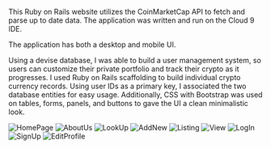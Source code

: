 This Ruby on Rails website utilizes the CoinMarketCap API to fetch and parse up to date data. The application was written and run on the Cloud 9 IDE. 

The application has both a desktop and mobile UI.

Using a devise database, I was able to build a user management system, so users can customize their private portfolio and track their crypto as it progresses. I used Ruby on Rails scaffolding to build individual crypto currency records. Using user IDs as a primary key, I associated the two database entities for easy usage.
Additionally, CSS with Bootstrap was used on tables, forms, panels, and buttons to gave the UI a clean minimalistic look.


![HomePage](https://user-images.githubusercontent.com/22884640/44341552-18c00d80-a43d-11e8-83dc-f92034972f7d.png)
![AboutUs](https://user-images.githubusercontent.com/22884640/44341550-18c00d80-a43d-11e8-9c0d-a955b87dedff.png)
![LookUp](https://user-images.githubusercontent.com/22884640/44341556-1958a400-a43d-11e8-8bd9-a17e5fc340bf.png)
![AddNew](https://user-images.githubusercontent.com/22884640/44341557-1958a400-a43d-11e8-9df6-478d19d56397.png)
![Listing](https://user-images.githubusercontent.com/22884640/44341553-18c00d80-a43d-11e8-82a2-c5b5ee04dd77.png)
![View](https://user-images.githubusercontent.com/22884640/44341559-1958a400-a43d-11e8-9a1e-6ba2049d0d0b.png)
![LogIn](https://user-images.githubusercontent.com/22884640/44341554-1958a400-a43d-11e8-959c-a00407f79f87.png)
![SignUp](https://user-images.githubusercontent.com/22884640/44341558-1958a400-a43d-11e8-95c0-813b5f3252a9.png)
![EditProfile](https://user-images.githubusercontent.com/22884640/44341551-18c00d80-a43d-11e8-9469-4c778022c841.png)
